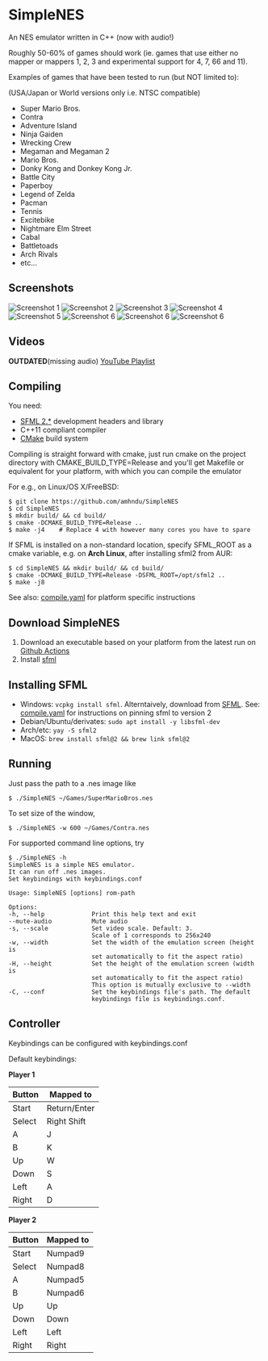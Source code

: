 SimpleNES
=============


An NES emulator written in C++ (now with audio!)

Roughly 50-60% of games should work (ie. games that use either no mapper or mappers 1, 2, 3 and experimental support for 4, 7, 66 and 11).




Examples of games that have been tested to run (but NOT limited to):

(USA/Japan or World versions only i.e. NTSC compatible)

* Super Mario Bros.
* Contra
* Adventure Island
* Ninja Gaiden
* Wrecking Crew
* Megaman and Megaman 2
* Mario Bros.
* Donky Kong and Donkey Kong Jr.
* Battle City
* Paperboy
* Legend of Zelda
* Pacman
* Tennis
* Excitebike
* Nightmare Elm Street
* Cabal
* Battletoads
* Arch Rivals
* etc...


Screenshots
------------------------
![Screenshot 1](http://amhndu.github.io/screenshots/nes1.png)
![Screenshot 2](http://amhndu.github.io/screenshots/nes2.png)
![Screenshot 3](http://amhndu.github.io/screenshots/nes3.png)
![Screenshot 4](http://amhndu.github.io/screenshots/nes4.png)
![Screenshot 5](http://amhndu.github.io/screenshots/nes5.png)
![Screenshot 6](http://amhndu.github.io/screenshots/nes6.png)
![Screenshot 6](http://amhndu.github.io/screenshots/nes7.png)
![Screenshot 6](http://amhndu.github.io/screenshots/nes8.png)

Videos
------------
**OUTDATED**(missing audio)  [YouTube Playlist](https://www.youtube.com/playlist?list=PLiULt7qySWt2VbHTkvIt9kYPMPcWt01qN)


Compiling
-----------

You need:
* [SFML 2.*](#installing-sfml) development headers and library
* C++11 compliant compiler
* [CMake](https://cgold.readthedocs.io/en/latest/first-step/installation.html) build system

Compiling is straight forward with cmake, just run cmake on the project directory with CMAKE_BUILD_TYPE=Release
and you'll get Makefile or equivalent for your platform, with which you can compile the emulator

For e.g., on Linux/OS X/FreeBSD:
```
$ git clone https://github.com/amhndu/SimpleNES
$ cd SimpleNES
$ mkdir build/ && cd build/
$ cmake -DCMAKE_BUILD_TYPE=Release ..
$ make -j4    # Replace 4 with however many cores you have to spare
```

If SFML is installed on a non-standard location, specify SFML_ROOT as a cmake variable, e.g. on **Arch Linux**, after installing sfml2 from AUR:
```
$ cd SimpleNES && mkdir build/ && cd build/
$ cmake -DCMAKE_BUILD_TYPE=Release -DSFML_ROOT=/opt/sfml2 ..
$ make -j8
```
See also: [compile.yaml](https://github.com/amhndu/SimpleNES/blob/master/.github/workflows/compile.yml) for platform specific instructions

Download SimpleNES
-----------------
1. Download an executable based on your platform from the latest run on [Github Actions](https://github.com/amhndu/SimpleNES/actions)
2. Install [sfml](#installing-sfml)


Installing SFML
-----------------
* Windows: `vcpkg install sfml`. Alterntaively, download from [SFML](https://www.sfml-dev.org/download/sfml/2.6.2/). See: [compile.yaml](https://github.com/amhndu/SimpleNES/blob/master/.github/workflows/compile.yml) for instructions on pinning sfml to version 2
* Debian/Ubuntu/derivates: `sudo apt install -y libsfml-dev`
* Arch/etc: `yay -S sfml2`
* MacOS: `brew install sfml@2 && brew link sfml@2`


Running
-----------------

Just pass the path to a .nes image like

```
$ ./SimpleNES ~/Games/SuperMarioBros.nes
```
To set size of the window,
```
$ ./SimpleNES -w 600 ~/Games/Contra.nes
```
For supported command line options, try
```
$ ./SimpleNES -h
SimpleNES is a simple NES emulator.
It can run off .nes images.
Set keybindings with keybindings.conf

Usage: SimpleNES [options] rom-path

Options:
-h, --help             Print this help text and exit
--mute-audio           Mute audio
-s, --scale            Set video scale. Default: 3.
                       Scale of 1 corresponds to 256x240
-w, --width            Set the width of the emulation screen (height is
                       set automatically to fit the aspect ratio)
-H, --height           Set the height of the emulation screen (width is
                       set automatically to fit the aspect ratio)
                       This option is mutually exclusive to --width
-C, --conf             Set the keybindings file's path. The default 
                       keybindings file is keybindings.conf.

```

Controller
-----------------

Keybindings can be configured with keybindings.conf


Default keybindings:

**Player 1**

 Button        | Mapped to
 --------------|-------------
 Start         | Return/Enter
 Select        | Right Shift
 A             | J
 B             | K
 Up            | W
 Down          | S
 Left          | A
 Right         | D


**Player 2**

 Button        | Mapped to
 --------------|-------------
 Start         | Numpad9
 Select        | Numpad8
 A             | Numpad5
 B             | Numpad6
 Up            | Up
 Down          | Down
 Left          | Left
 Right         | Right

